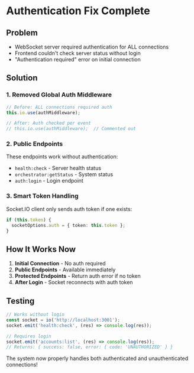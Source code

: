 # Authentication Fix Complete

## Problem
- WebSocket server required authentication for ALL connections
- Frontend couldn't check server status without login
- "Authentication required" error on initial connection

## Solution

### 1. Removed Global Auth Middleware
```typescript
// Before: ALL connections required auth
this.io.use(authMiddleware);

// After: Auth checked per event
// this.io.use(authMiddleware);  // Commented out
```

### 2. Public Endpoints
These endpoints work without authentication:
- `health:check` - Server health status
- `orchestrator:getStatus` - System status
- `auth:login` - Login endpoint

### 3. Smart Token Handling
Socket.IO client only sends auth token if one exists:
```typescript
if (this.token) {
  socketOptions.auth = { token: this.token };
}
```

## How It Works Now

1. **Initial Connection** - No auth required
2. **Public Endpoints** - Available immediately
3. **Protected Endpoints** - Return auth error if no token
4. **After Login** - Socket reconnects with auth token

## Testing

```javascript
// Works without login
const socket = io('http://localhost:3001');
socket.emit('health:check', (res) => console.log(res));

// Requires login
socket.emit('accounts:list', (res) => console.log(res));
// Returns: { success: false, error: { code: 'UNAUTHORIZED' } }
```

The system now properly handles both authenticated and unauthenticated connections!